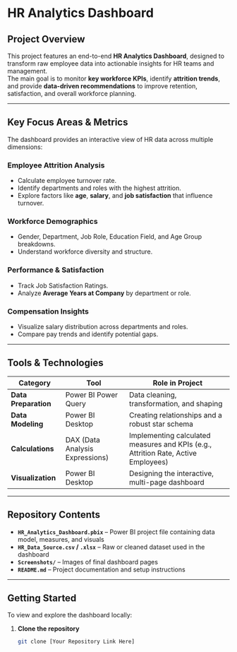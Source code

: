 # HR Analytics Dashboard 

##  Project Overview
This project features an end-to-end **HR Analytics Dashboard**, designed to transform raw employee data into actionable insights for HR teams and management.  
The main goal is to monitor **key workforce KPIs**, identify **attrition trends**, and provide **data-driven recommendations** to improve retention, satisfaction, and overall workforce planning.

---

##  Key Focus Areas & Metrics
The dashboard provides an interactive view of HR data across multiple dimensions:

###  Employee Attrition Analysis
- Calculate employee turnover rate.
- Identify departments and roles with the highest attrition.
- Explore factors like **age**, **salary**, and **job satisfaction** that influence turnover.

###  Workforce Demographics
- Gender, Department, Job Role, Education Field, and Age Group breakdowns.
- Understand workforce diversity and structure.

###  Performance & Satisfaction
- Track Job Satisfaction Ratings.
- Analyze **Average Years at Company** by department or role.

###  Compensation Insights
- Visualize salary distribution across departments and roles.
- Compare pay trends and identify potential gaps.

---

##  Tools & Technologies

| Category | Tool | Role in Project |
|-----------|------|----------------|
| **Data Preparation** | Power BI Power Query | Data cleaning, transformation, and shaping |
| **Data Modeling** | Power BI Desktop | Creating relationships and a robust star schema |
| **Calculations** | DAX (Data Analysis Expressions) | Implementing calculated measures and KPIs (e.g., Attrition Rate, Active Employees) |
| **Visualization** | Power BI Desktop | Designing the interactive, multi-page dashboard |

---

##  Repository Contents
- **`HR_Analytics_Dashboard.pbix`** – Power BI project file containing data model, measures, and visuals  
- **`HR_Data_Source.csv` / `.xlsx`** – Raw or cleaned dataset used in the dashboard  
- **`Screenshots/`** – Images of final dashboard pages  
- **`README.md`** – Project documentation and setup instructions  

---

##  Getting Started
To view and explore the dashboard locally:

1. **Clone the repository**
   ```bash
   git clone [Your Repository Link Here]
